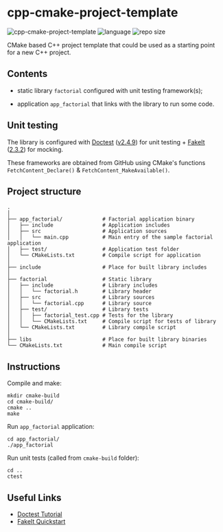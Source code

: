 cpp-cmake-project-template
================

![cpp-cmake-project-template](https://github.com/dstrebkov/cpp-cmake-project-template/actions/workflows/cmake.yml/badge.svg?event=push)
![language](https://img.shields.io/github/languages/top/dstrebkov/cpp-cmake-project-template)
![repo size](https://img.shields.io/github/repo-size/dstrebkov/cpp-cmake-project-template)

CMake based C++ project template that could be used as a starting point for a new C++ project.

## Contents

- static library `factorial` configured with unit testing framework(s);

- application `app_factorial` that links with the library to run some code.

## Unit testing

The library is configured with [Doctest](https://github.com/doctest/doctest) ([v2.4.9](https://github.com/doctest/doctest/releases/tag/v2.4.9)) for unit testing + [FakeIt](https://github.com/eranpeer/FakeIt) ([2.3.2](https://github.com/eranpeer/FakeIt/releases/tag/2.3.2)) for mocking.

These frameworks are obtained from GitHub using CMake's functions `FetchContent_Declare()` & `FetchContent_MakeAvailable()`.

## Project structure

```
.
│
├── app_factorial/             # Factorial application binary
│   ├── include                # Application includes
│   ├── src                    # Application sources
│   │   └── main.cpp           # Main entry of the sample factorial application
│   ├── test/                  # Application test folder
│   └── CMakeLists.txt         # Compile script for application
│
├── include                    # Place for built library includes
│
├── factorial                  # Static library
│   ├── include                # Library includes
│   │   └── factorial.h        # Library header
│   ├── src                    # Library sources
│   │   └── factorial.cpp      # Library source
│   ├── test/                  # Library tests
│   │   ├── factorial_test.cpp # Tests for the library
│   │   └── CMakeLists.txt     # Compile script for tests of library
│   └── CMakeLists.txt         # Library compile script
│
├── libs                       # Place for built library binaries
└── CMakeLists.txt             # Main compile script
```

## Instructions

Compile and make:

```
mkdir cmake-build
cd cmake-build/
cmake ..
make
```

Run `app_factorial` application:

```
cd app_factorial/
./app_factorial
```

Run unit tests (called from `cmake-build` folder):

```
cd ..
ctest
```

## Useful Links

* [Doctest Tutorial](https://github.com/doctest/doctest/blob/master/doc/markdown/tutorial.md)
* [FakeIt Quickstart](https://github.com/eranpeer/FakeIt/wiki/Quickstart)
